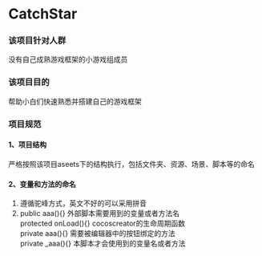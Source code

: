 # CatchStar
### 该项目针对人群
没有自己成熟游戏框架的小游戏组成员
### 该项目目的
帮助小白们快速熟悉并搭建自己的游戏框架
### 项目规范
#### 1、项目结构
严格按照该项目aseets下的结构执行，包括文件夹、资源、场景、脚本等的命名
#### 2、变量和方法的命名
1. 遵循驼峰方式，英文不好的可以采用拼音
2. public aaa(){} 外部脚本需要用到的变量或者方法名<br />
   protected onLoad(){} cocoscreator的生命周期函数<br />
   private aaa(){}  需要被编辑器中的按钮绑定的方法<br />
   private _aaa(){}  本脚本才会使用到的变量名或者方法<br />
   
